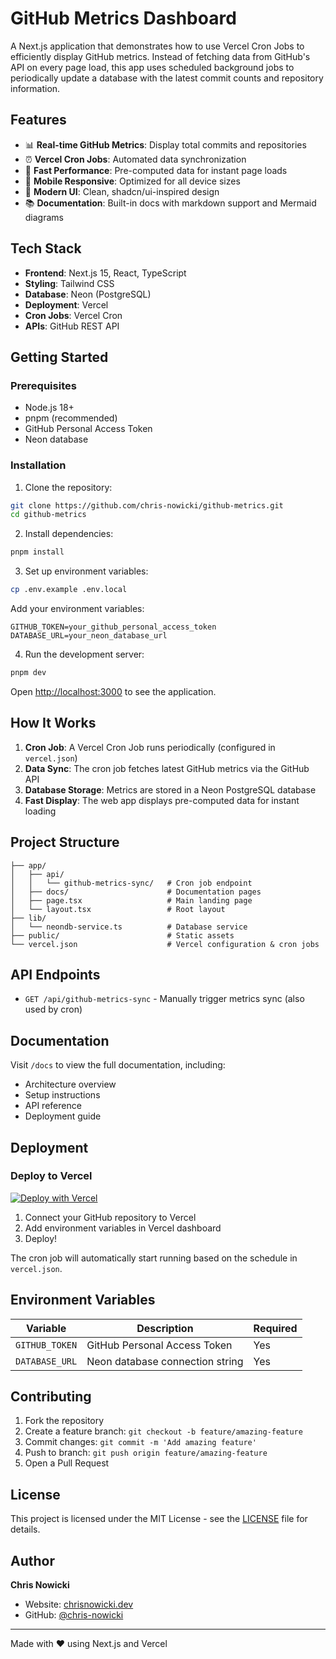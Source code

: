 # GitHub Metrics Dashboard

A Next.js application that demonstrates how to use Vercel Cron Jobs to efficiently display GitHub metrics. Instead of fetching data from GitHub's API on every page load, this app uses scheduled background jobs to periodically update a database with the latest commit counts and repository information.

## Features

- 📊 **Real-time GitHub Metrics**: Display total commits and repositories
- ⏰ **Vercel Cron Jobs**: Automated data synchronization
- 🚀 **Fast Performance**: Pre-computed data for instant page loads
- 📱 **Mobile Responsive**: Optimized for all device sizes
- 🎨 **Modern UI**: Clean, shadcn/ui-inspired design
- 📚 **Documentation**: Built-in docs with markdown support and Mermaid diagrams

## Tech Stack

- **Frontend**: Next.js 15, React, TypeScript
- **Styling**: Tailwind CSS
- **Database**: Neon (PostgreSQL)
- **Deployment**: Vercel
- **Cron Jobs**: Vercel Cron
- **APIs**: GitHub REST API

## Getting Started

### Prerequisites

- Node.js 18+
- pnpm (recommended)
- GitHub Personal Access Token
- Neon database

### Installation

1. Clone the repository:

```bash
git clone https://github.com/chris-nowicki/github-metrics.git
cd github-metrics
```

2. Install dependencies:

```bash
pnpm install
```

3. Set up environment variables:

```bash
cp .env.example .env.local
```

Add your environment variables:

```env
GITHUB_TOKEN=your_github_personal_access_token
DATABASE_URL=your_neon_database_url
```

4. Run the development server:

```bash
pnpm dev
```

Open [http://localhost:3000](http://localhost:3000) to see the application.

## How It Works

1. **Cron Job**: A Vercel Cron Job runs periodically (configured in `vercel.json`)
2. **Data Sync**: The cron job fetches latest GitHub metrics via the GitHub API
3. **Database Storage**: Metrics are stored in a Neon PostgreSQL database
4. **Fast Display**: The web app displays pre-computed data for instant loading

## Project Structure

```
├── app/
│   ├── api/
│   │   └── github-metrics-sync/   # Cron job endpoint
│   ├── docs/                      # Documentation pages
│   ├── page.tsx                   # Main landing page
│   └── layout.tsx                 # Root layout
├── lib/
│   └── neondb-service.ts          # Database service
├── public/                        # Static assets
└── vercel.json                    # Vercel configuration & cron jobs
```

## API Endpoints

- `GET /api/github-metrics-sync` - Manually trigger metrics sync (also used by cron)

## Documentation

Visit `/docs` to view the full documentation, including:

- Architecture overview
- Setup instructions
- API reference
- Deployment guide

## Deployment

### Deploy to Vercel

[![Deploy with Vercel](https://vercel.com/button)](https://vercel.com/new/clone?repository-url=https://github.com/chris-nowicki/github-metrics)

1. Connect your GitHub repository to Vercel
2. Add environment variables in Vercel dashboard
3. Deploy!

The cron job will automatically start running based on the schedule in `vercel.json`.

## Environment Variables

| Variable       | Description                     | Required |
| -------------- | ------------------------------- | -------- |
| `GITHUB_TOKEN` | GitHub Personal Access Token    | Yes      |
| `DATABASE_URL` | Neon database connection string | Yes      |

## Contributing

1. Fork the repository
2. Create a feature branch: `git checkout -b feature/amazing-feature`
3. Commit changes: `git commit -m 'Add amazing feature'`
4. Push to branch: `git push origin feature/amazing-feature`
5. Open a Pull Request

## License

This project is licensed under the MIT License - see the [LICENSE](LICENSE) file for details.

## Author

**Chris Nowicki**

- Website: [chrisnowicki.dev](https://www.chrisnowicki.dev)
- GitHub: [@chris-nowicki](https://github.com/chris-nowicki)

---

Made with ❤️ using Next.js and Vercel
